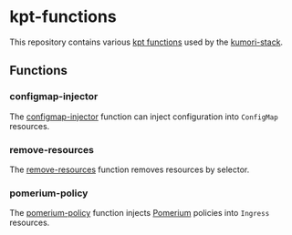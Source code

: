 # kpt-functions

This repository contains various [kpt
functions](https://googlecontainertools.github.io/kpt/guides/consumer/function/)
used by the [kumori-stack](https://github.com/kumorilabs/kpt-pkg-catalog).

## Functions

### configmap-injector

The [configmap-injector](./configmap-injector/README.md) function can inject configuration into `ConfigMap` resources.

### remove-resources

The [remove-resources](./remove-resources/README.md) function removes resources by selector.

### pomerium-policy

The [pomerium-policy](./pomerium-policy/README.md) function injects
[Pomerium](https://www.pomerium.com/) policies into `Ingress` resources.
